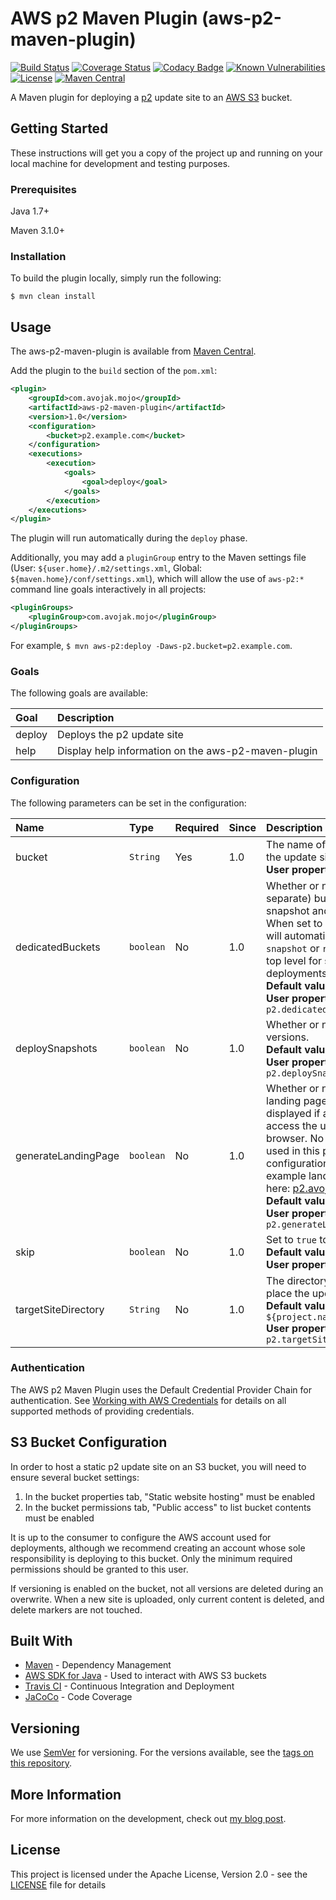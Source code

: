 # AWS p2 Maven Plugin (aws-p2-maven-plugin)

[![Build Status](https://travis-ci.org/avojak/aws-p2-maven-plugin.svg?branch=master)](https://travis-ci.org/avojak/aws-p2-maven-plugin) 
[![Coverage Status](https://coveralls.io/repos/github/avojak/aws-p2-maven-plugin/badge.svg?branch=master)](https://coveralls.io/github/avojak/aws-p2-maven-plugin?branch=master) 
[![Codacy Badge](https://api.codacy.com/project/badge/Grade/223a3bc2eac54dca90a3f96c8b853cf4)](https://www.codacy.com/app/avojak/aws-p2-maven-plugin?utm_source=github.com&amp;utm_medium=referral&amp;utm_content=avojak/aws-p2-maven-plugin&amp;utm_campaign=Badge_Grade) 
[![Known Vulnerabilities](https://snyk.io/test/github/avojak/aws-p2-maven-plugin/badge.svg)](https://snyk.io/test/github/avojak/aws-p2-maven-plugin)
[![License](https://img.shields.io/badge/license-Apache%202.0-blue.svg)](https://opensource.org/licenses/Apache-2.0)
[![Maven Central](https://img.shields.io/maven-central/v/com.avojak.mojo/aws-p2-maven-plugin.svg)](http://mvnrepository.com/artifact/com.avojak.mojo/aws-p2-maven-plugin)

A Maven plugin for deploying a [p2](https://www.eclipse.org/equinox/p2/) update site to an [AWS S3](https://aws.amazon.com/s3/) bucket.

## Getting Started

These instructions will get you a copy of the project up and running on your local machine for development and testing purposes.

### Prerequisites

Java 1.7+

Maven 3.1.0+

### Installation

To build the plugin locally, simply run the following:

```
$ mvn clean install
```

## Usage

The aws-p2-maven-plugin is available from [Maven Central](http://mvnrepository.com/artifact/com.avojak.mojo/aws-p2-maven-plugin).

Add the plugin to the `build` section of the `pom.xml`:

```xml
<plugin>
    <groupId>com.avojak.mojo</groupId>
    <artifactId>aws-p2-maven-plugin</artifactId>
    <version>1.0</version>
    <configuration>
        <bucket>p2.example.com</bucket>
    </configuration>
    <executions>
        <execution>
            <goals>
                <goal>deploy</goal>
            </goals>
        </execution>
    </executions>
</plugin>
```

The plugin will run automatically during the `deploy` phase.

Additionally, you may add a `pluginGroup` entry to the Maven settings file (User: `${user.home}/.m2/settings.xml`, Global: `${maven.home}/conf/settings.xml`), which will allow the use of `aws-p2:*` command line goals interactively in all projects:
```xml
<pluginGroups>
    <pluginGroup>com.avojak.mojo</pluginGroup>
</pluginGroups>
```

For example, `$ mvn aws-p2:deploy -Daws-p2.bucket=p2.example.com`.

### Goals

The following goals are available:

| Goal | Description |
|:---|:---|
| deploy | Deploys the p2 update site |
| help | Display help information on the aws-p2-maven-plugin |

### Configuration

The following parameters can be set in the configuration:

| Name | Type | Required | Since | Description |
|:---|:---|:---|:---|:---|
| bucket | `String` | Yes | 1.0 | The name of the S3 bucket where the update site is hosted.<br>**User property is:** `aws-p2.bucket` |
| dedicatedBuckets | `boolean` | No | 1.0 | Whether or not dedicated (i.e. separate) buckets are used for snapshot and release deployments. When set to `false`, the update site will automatically be placed within a `snapshot` or `release` directory at the top level for snapshot and release deployments respectively.<br>**Default value is:** `false`<br>**User property is:** `aws-p2.dedicatedBuckets` |
| deploySnapshots | `boolean` | No | 1.0 | Whether or not to deploy snapshot versions.<br>**Default value is:** `true`<br>**User property is:** `aws-p2.deploySnapshots` |
| generateLandingPage | `boolean` | No | 1.0 | Whether or not to generate an HTML landing page. This page will be displayed if a user attempts to access the update site via a web browser. No external sources are used in this page, so CORS configuration is not necessary. An example landing page can be found here: [p2.avojak.com](http://p2.avojak.com/snapshot/example-eclipse-plugin.site/1.0.0-SNAPSHOT/)<br>**Default value is:** `true`<br>**User property is:** `aws-p2.generateLandingPage` |
| skip | `boolean` | No | 1.0 | Set to `true` to skip plugin execution.<br>**Default value is:** `false`<br>**User property is:** `aws-p2.skip` |
| targetSiteDirectory | `String` | No | 1.0 | The directory within the bucket to place the update site.<br>**Default value is:** `${project.name}/${project.version}`<br>**User property is:** `aws-p2.targetSiteDirectory` |

### Authentication

The AWS p2 Maven Plugin uses the Default Credential Provider Chain for authentication. See 
[Working with AWS Credentials](http://docs.aws.amazon.com/sdk-for-java/v1/developer-guide/credentials.html) for details 
on all supported methods of providing credentials.

## S3 Bucket Configuration

In order to host a static p2 update site on an S3 bucket, you will need to ensure several bucket settings:

1. In the bucket properties tab, "Static website hosting" must be enabled
2. In the bucket permissions tab, "Public access" to list bucket contents must be enabled

It is up to the consumer to configure the AWS account used for deployments, although we recommend creating an account whose sole responsibility is deploying to this bucket. Only the minimum required permissions should be granted to this user.

If versioning is enabled on the bucket, not all versions are deleted during an overwrite. When a new site is uploaded, only current content is deleted, and delete markers are not touched.

## Built With

* [Maven](https://maven.apache.org/) - Dependency Management
* [AWS SDK for Java](https://aws.amazon.com/sdk-for-java/) - Used to interact with AWS S3 buckets
* [Travis CI](https://travis-ci.org) - Continuous Integration and Deployment
* [JaCoCo](http://www.eclemma.org/jacoco/) - Code Coverage

## Versioning

We use [SemVer](http://semver.org/) for versioning. For the versions available, see the [tags on this repository](https://github.com/avojak/aws-p2-maven-plugin/tags). 

## More Information

For more information on the development, check out [my blog post](https://blog.avojak.com/2018/08/10/aws-p2-maven-plugin/).

## License

This project is licensed under the Apache License, Version 2.0 - see the [LICENSE](LICENSE) file for details
